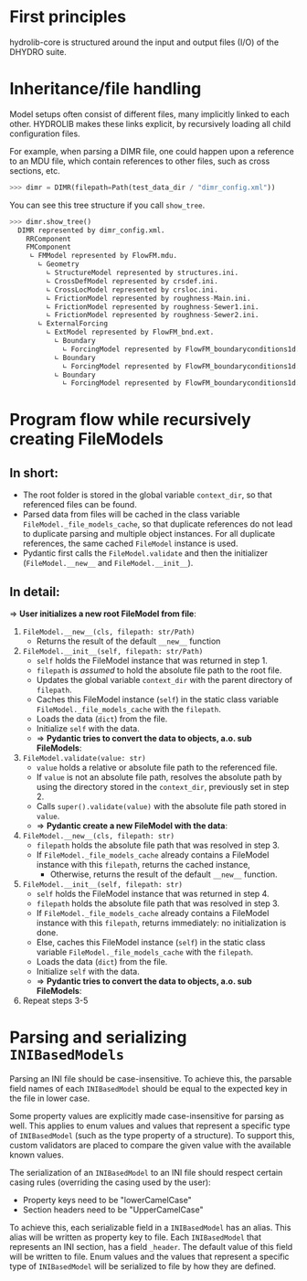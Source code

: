 # First principles
hydrolib-core is structured around the input and output files (I/O) of the DHYDRO suite.

# Inheritance/file handling
Model setups often consist of different files, many implicitly linked to each other.
HYDROLIB makes these links explicit, by recursively loading all child configuration files.

For example, when parsing a DIMR file, one could happen upon a reference to an MDU file, which
contain references to other files, such as cross sections, etc.

```python
>>> dimr = DIMR(filepath=Path(test_data_dir / "dimr_config.xml"))
```

You can see this tree structure if you call `show_tree`.

```python
>>> dimr.show_tree()
  DIMR represented by dimr_config.xml.
    RRComponent
    FMComponent
     ∟ FMModel represented by FlowFM.mdu.
       ∟ Geometry
         ∟ StructureModel represented by structures.ini.
         ∟ CrossDefModel represented by crsdef.ini.
         ∟ CrossLocModel represented by crsloc.ini.
         ∟ FrictionModel represented by roughness-Main.ini.
         ∟ FrictionModel represented by roughness-Sewer1.ini.
         ∟ FrictionModel represented by roughness-Sewer2.ini.
       ∟ ExternalForcing
         ∟ ExtModel represented by FlowFM_bnd.ext.
           ∟ Boundary
             ∟ ForcingModel represented by FlowFM_boundaryconditions1d.bc.
           ∟ Boundary
             ∟ ForcingModel represented by FlowFM_boundaryconditions1d.bc.
           ∟ Boundary
             ∟ ForcingModel represented by FlowFM_boundaryconditions1d.bc.
```

# Program flow while recursively creating FileModels
## In short:
- The root folder is stored in the global variable `context_dir`, so that referenced files can be found.
- Parsed data from files will be cached in the class variable `FileModel._file_models_cache`, so that duplicate references do not lead to duplicate parsing and multiple object instances. For all duplicate references, the same cached `FileModel` instance is used.
- Pydantic first calls the `FileModel.validate` and then the initializer (`FileModel.__new__` and `FileModel.__init__`).

## In detail:
=> **User initializes a new root FileModel from file**:
1) `FileModel.__new__(cls, filepath: str/Path)`
	- Returns the result of the default `__new__` function
2) `FileModel.__init__(self, filepath: str/Path)`
	- `self` holds the FileModel instance that was returned in step 1.
	- `filepath` is *assumed* to hold the absolute file path to the root file.
	- Updates the global variable `context_dir` with the parent directory of `filepath`. 
	- Caches this FileModel instance (`self`) in the static class variable `FileModel._file_models_cache` with the `filepath`.
	- Loads the data (`dict`) from the file.
	- Initialize `self` with the data.
	- => **Pydantic tries to convert the data to objects, a.o. sub FileModels**:
3) `FileModel.validate(value: str)`
	- `value` holds a relative or absolute file path to the referenced file.
	- If `value` is not an absolute file path, resolves the absolute path by using the directory stored in the `context_dir`, previously set in step 2.
	- Calls `super().validate(value)` with the absolute file path stored in `value`.
	- => **Pydantic create a new FileModel with the data**:
4) `FileModel.__new__(cls, filepath: str)`
	- `filepath` holds the absolute file path that was resolved in step 3.
	- If `FileModel._file_models_cache` already contains a FileModel instance with this `filepath`, returns the cached instance,
		- Otherwise, returns the result of the default `__new__` function.
5) `FileModel.__init__(self, filepath: str)`
	- `self` holds the FileModel instance that was returned in step 4.
	- `filepath` holds the absolute file path that was resolved in step 3.
	- If `FileModel._file_models_cache` already contains a FileModel instance with this `filepath`, returns immediately: no initialization is done.
	- Else, caches this FileModel instance (`self`) in the static class variable `FileModel._file_models_cache` with the `filepath`.
	- Loads the data (`dict`) from the file.
	- Initialize `self` with the data.
	- => **Pydantic tries to convert the data to objects, a.o. sub FileModels**:
6) Repeat steps 3-5

# Parsing and serializing `INIBasedModels`
Parsing an INI file should be case-insensitive. To achieve this, the parsable field names of each `INIBasedModel` should be equal to the expected key in the file in lower case. 

Some property values are explicitly made case-insensitive for parsing as well. This applies to enum values and values that represent a specific type of `INIBasedModel` (such as the type property of a structure). To support this, custom validators are placed to compare the given value with the available known values. 

The serialization of an `INIBasedModel` to an INI file should respect certain casing rules (overriding the casing used by the user):
- Property keys need to be "lowerCamelCase"
- Section headers need to be "UpperCamelCase"

To achieve this, each serializable field in a `INIBasedModel` has an alias. This alias will be written as property key to file. Each `INIBasedModel` that represents an INI section, has a field `_header`. The default value of this field will be written to file.
Enum values and the values that represent a specific type of `INIBasedModel` will be serialized to file by how they are defined.
